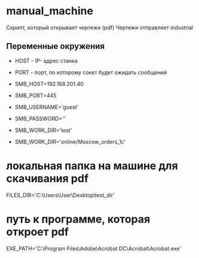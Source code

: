 # manual_machine

Скрипт, который открывает чертежи (pdf)
Чертежи отправляет industrial

## Переменные окружения

- HOST - IP- адрес станка
- PORT - порт, по которому сокет будет ожидать сообщений

- SMB_HOST=192.168.201.40
- SMB_PORT=445
- SMB_USERNAME='guest'
- SMB_PASSWORD=''
- SMB_WORK_DIR='test'
- SMB_WORK_DIR='online/Moscow_orders_1c'

# локальная папка на машине для скачивания pdf
FILES_DIR='C:\\Users\\User\\Desktop\\test_dir'

# путь к программе, которая откроет pdf
EXE_PATH='C:\\Program Files\\Adobe\\Acrobat DC\\Acrobat\\Acrobat.exe'